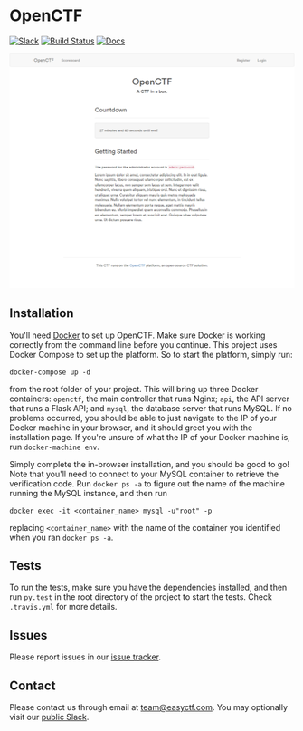 OpenCTF
======

[![Slack](http://slack.easyctf.com/badge.svg)](http://slack.easyctf.com)
[![Build Status](https://travis-ci.org/EasyCTF/OpenCTF.svg?branch=master)](https://travis-ci.org/EasyCTF/OpenCTF)
[![Docs](https://readthedocs.org/projects/openctf/badge/?version=latest)](http://openctf.readthedocs.io/)

[![Home Page](docs/screenshot1.png)](https://openctf.easyctf.com/)

Installation
------

You'll need [Docker](https://docker.com/) to set up OpenCTF. Make sure Docker is working correctly from the command line before you continue. This project uses Docker Compose to set up the platform. So to start the platform, simply run:

    docker-compose up -d

from the root folder of your project. This will bring up three Docker containers: `openctf`, the main controller that runs Nginx; `api`, the API server that runs a Flask API; and `mysql`, the database server that runs MySQL. If no problems occurred, you should be able to just navigate to the IP of your Docker machine in your browser, and it should greet you with the installation page. If you're unsure of what the IP of your Docker machine is, run `docker-machine env`.

Simply complete the in-browser installation, and you should be good to go! Note that you'll need to connect to your MySQL container to retrieve the verification code. Run `docker ps -a` to figure out the name of the machine running the MySQL instance, and then run

    docker exec -it <container_name> mysql -u"root" -p

replacing `<container_name>` with the name of the container you identified when you ran `docker ps -a`.

Tests
------

To run the tests, make sure you have the dependencies installed, and then run `py.test` in the root directory of the project to start the tests. Check `.travis.yml` for more details.

Issues
------

Please report issues in our [issue tracker](https://github.com/EasyCTF/OpenCTF/issues).

Contact
------

Please contact us through email at <team@easyctf.com>. You may optionally visit our [public Slack](http://slack.easyctf.com).